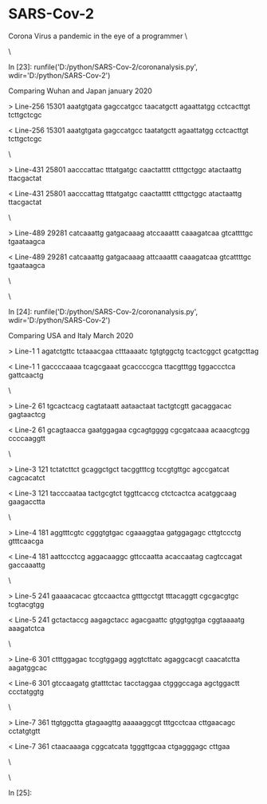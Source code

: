 # SARS-Cov-2
Corona Virus a pandemic in the eye of a programmer
\

\

In [23]: runfile('D:/python/SARS-Cov-2/coronanalysis.py',
wdir='D:/python/SARS-Cov-2')

Comparing Wuhan and Japan january 2020

\> Line-256 15301 aaatgtgata gagccatgcc taacatgctt agaattatgg cctcacttgt
tcttgctcgc

\< Line-256 15301 aaatgtgata gagccatgcc taatatgctt agaattatgg cctcacttgt
tcttgctcgc

\

\> Line-431 25801 aacccattac tttatgatgc caactatttt ctttgctggc atactaattg
ttacgactat

\< Line-431 25801 aacccattag tttatgatgc caactatttt ctttgctggc atactaattg
ttacgactat

\

\> Line-489 29281 catcaaattg gatgacaaag atccaaattt caaagatcaa gtcattttgc
tgaataagca

\< Line-489 29281 catcaaattg gatgacaaag attcaaattt caaagatcaa gtcattttgc
tgaataagca

\

\

In [24]: runfile('D:/python/SARS-Cov-2/coronanalysis.py',
wdir='D:/python/SARS-Cov-2')

Comparing USA and Italy March 2020

\> Line-1 1 agatctgttc tctaaacgaa ctttaaaatc tgtgtggctg tcactcggct
gcatgcttag

\< Line-1 1 gaccccaaaa tcagcgaaat gcaccccgca ttacgtttgg tggaccctca
gattcaactg

\

\> Line-2 61 tgcactcacg cagtataatt aataactaat tactgtcgtt gacaggacac
gagtaactcg

\< Line-2 61 gcagtaacca gaatggagaa cgcagtgggg cgcgatcaaa acaacgtcgg
ccccaaggtt

\

\> Line-3 121 tctatcttct gcaggctgct tacggtttcg tccgtgttgc agccgatcat
cagcacatct

\< Line-3 121 tacccaataa tactgcgtct tggttcaccg ctctcactca acatggcaag
gaagacctta

\

\> Line-4 181 aggtttcgtc cgggtgtgac cgaaaggtaa gatggagagc cttgtccctg
gtttcaacga

\< Line-4 181 aattccctcg aggacaaggc gttccaatta acaccaatag cagtccagat
gaccaaattg

\

\> Line-5 241 gaaaacacac gtccaactca gtttgcctgt tttacaggtt cgcgacgtgc
tcgtacgtgg

\< Line-5 241 gctactaccg aagagctacc agacgaattc gtggtggtga cggtaaaatg
aaagatctca

\

\> Line-6 301 ctttggagac tccgtggagg aggtcttatc agaggcacgt caacatctta
aagatggcac

\< Line-6 301 gtccaagatg gtatttctac tacctaggaa ctgggccaga agctggactt
ccctatggtg

\

\> Line-7 361 ttgtggctta gtagaagttg aaaaaggcgt tttgcctcaa cttgaacagc
cctatgtgtt

\< Line-7 361 ctaacaaaga cggcatcata tgggttgcaa ctgagggagc cttgaa

\

\

In [25]:
